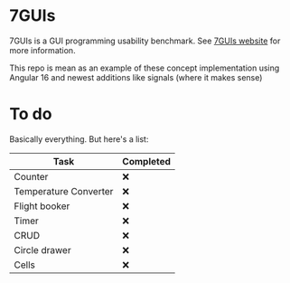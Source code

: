 # 7GUIs

7GUIs is a GUI programming usability benchmark.
See [7GUIs website](https://7guis.github.io/7guis) for more information.

This repo is mean as an example of these concept implementation
using Angular 16 and newest additions like signals
(where it makes sense)

# To do

Basically everything. But here's a list:

| Task                  | Completed |
|-----------------------|-----------|
| Counter               | ❌        |
| Temperature Converter | ❌        |
| Flight booker         | ❌        |
| Timer                 | ❌        |
| CRUD                  | ❌        |
| Circle drawer         | ❌        |
| Cells                 | ❌        |
